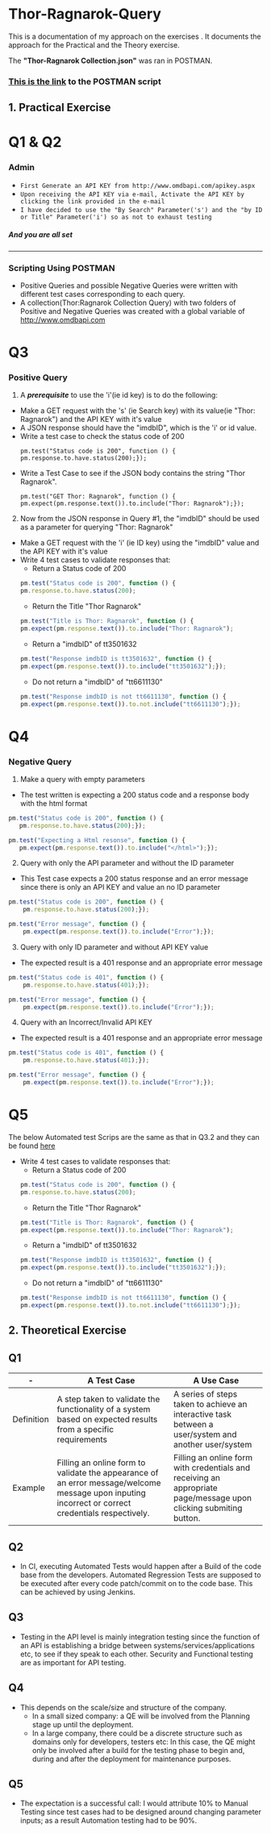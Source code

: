 # Thor-Ragnarok-Query

This is a documentation of my approach on the exercises .
It documents the approach for the Practical and the Theory exercise.

The **"Thor-Ragnarok Collection.json"** was ran in POSTMAN. 

### [This is the link](https://www.getpostman.com/collections/b2ec0f61d5622bb00d65)  to the POSTMAN script

## 1. Practical Exercise

# Q1 & Q2
### Admin

* ```First Generate an API KEY from http://www.omdbapi.com/apikey.aspx```
*  ```Upon receiving the API KEY via e-mail, Activate the API KEY by clicking the link provided in the e-mail```
* ```I have decided to use the "By Search" Parameter('s') and the "by ID or Title" Parameter('i') so as not to exhaust testing```
##### And you are all set
----------------------------------------------------------------------------------------------------------------
### Scripting Using POSTMAN
* Positive Queries and possible Negative Queries were written with different test cases corresponding to each query.
* A collection(Thor:Ragnarok Collection Query) with two folders of Positive and Negative Queries was created with a global variable of http://www.omdbapi.com

# Q3

### Positive Query
1. A **_prerequisite_** to use the 'i'(ie id key) is to do the following:
* Make a GET request with the 's' (ie Search key) with its value(ie "Thor: Ragnarok") and the API KEY with it's value
* A JSON response should have the "imdbID", which is the 'i' or id value.
* Write a test case to check the status code of 200
	```JS
	pm.test("Status code is 200", function () {
    pm.response.to.have.status(200);});
	```
* Write a Test Case to see if the JSON body contains the string "Thor Ragnarok".
	```JS
	pm.test("GET Thor: Ragnarok", function () {
    pm.expect(pm.response.text()).to.include("Thor: Ragnarok");});	
	```
	
2. Now from the JSON response in Query #1, the "imdbID" should be used as a parameter for querying "Thor: Ragnarok"
* Make a GET request with the 'i' (ie ID key) using the "imdbID" value and the API KEY with it's value
* Write 4 test cases to validate responses that: 
	* Return a Status code of 200
	```js
	pm.test("Status code is 200", function () {
    pm.response.to.have.status(200);
	```
	* Return the Title "Thor Ragnarok"
	```js
	pm.test("Title is Thor: Ragnarok", function () {
    pm.expect(pm.response.text()).to.include("Thor: Ragnarok");
	```
	* Return a "imdbID" of tt3501632
	```js
	pm.test("Response imdbID is tt3501632", function () {
    pm.expect(pm.response.text()).to.include("tt3501632");});
	```
	* Do not return a "imdbID" of "tt6611130"
	```js
	pm.test("Response imdbID is not tt6611130", function () {
    pm.expect(pm.response.text()).to.not.include("tt6611130");});
	```

# Q4
### Negative Query

1. Make a query with empty parameters
 * The test written is expecting a 200 status code and a response body with the html format
 ```js
 pm.test("Status code is 200", function () {
    pm.response.to.have.status(200);});

pm.test("Expecting a Html resonse", function () {
    pm.expect(pm.response.text()).to.include("</html>");});
 ```
2. Query with only the API parameter and without the ID parameter
* This Test case expects a 200 status response and an error message since there is only an API KEY and value an no ID parameter
```js
pm.test("Status code is 200", function () {
    pm.response.to.have.status(200);});

pm.test("Error message", function () {
    pm.expect(pm.response.text()).to.include("Error");});
```
3. Query with only ID parameter and without API KEY value
* The expected result is a 401 response and an appropriate error message
```js
pm.test("Status code is 401", function () {
    pm.response.to.have.status(401);});

pm.test("Error message", function () {
    pm.expect(pm.response.text()).to.include("Error");});
```
4. Query with an Incorrect/Invalid API KEY
* The expected result is a 401 response and an appropriate error message
```js
pm.test("Status code is 401", function () {
    pm.response.to.have.status(401);});

pm.test("Error message", function () {
    pm.expect(pm.response.text()).to.include("Error");});
```
# Q5

The below Automated test Scrips are the same as that in Q3.2 and they can be found [here](https://www.getpostman.com/collections/b2ec0f61d5622bb00d65)

* Write 4 test cases to validate responses that: 
	* Return a Status code of 200
	```js
	pm.test("Status code is 200", function () {
    pm.response.to.have.status(200);
	```
	* Return the Title "Thor Ragnarok"
	```js
	pm.test("Title is Thor: Ragnarok", function () {
    pm.expect(pm.response.text()).to.include("Thor: Ragnarok");
	```
	* Return a "imdbID" of tt3501632
	```js
	pm.test("Response imdbID is tt3501632", function () {
    pm.expect(pm.response.text()).to.include("tt3501632");});
	```
	* Do not return a "imdbID" of "tt6611130"
	```js
	pm.test("Response imdbID is not tt6611130", function () {
    pm.expect(pm.response.text()).to.not.include("tt6611130");});
	```

## 2. Theoretical Exercise

## Q1

 -|A Test Case        |A Use Case
--|-------------------|-----------------
Definition |A step taken to validate the functionality of a system based on expected results from a specific requirements|A series of steps taken to achieve an interactive task between a user/system and another user/system
Example |Filling an online form to validate the appearance of an error message/welcome message upon inputing incorrect or correct credentials respectively.| Filling an online form with credentials and receiving an appropriate page/message upon clicking submiting button.

## Q2
* In CI, executing Automated Tests would happen after a Build of the code base from the developers. Automated Regression Tests are supposed to be executed after every code patch/commit on to the code base. This can be achieved by using Jenkins.

## Q3
* Testing in the API level is mainly integration testing since the function of an API is establishing a bridge between systems/services/applications etc, to see if they speak to each other. Security and Functional testing are as important for API testing.

## Q4
* This depends on the scale/size and structure of the company.
	* In a small sized company: a QE will be involved from the Planning stage up until the deployment.
	* In a large company, there could be a discrete structure such as domains only for developers, testers etc: In this case, the QE might only be involved after a build for the testing phase to begin and, during and after the deployment for maintenance purposes.
	
## Q5
* The expectation is a successful call: I would attribute 10% to Manual Testing since test cases had to be designed around changing parameter inputs; as a result Automation testing had to be 90%.
